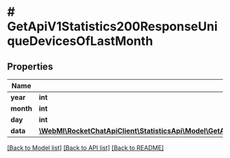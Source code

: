 # # GetApiV1Statistics200ResponseUniqueDevicesOfLastMonth

## Properties

Name | Type | Description | Notes
------------ | ------------- | ------------- | -------------
**year** | **int** |  | [optional]
**month** | **int** |  | [optional]
**day** | **int** |  | [optional]
**data** | [**\WebMI\RocketChatApiClient\StatisticsApi\Model\GetApiV1Statistics200ResponseUniqueDevicesOfLastMonthDataInner[]**](GetApiV1Statistics200ResponseUniqueDevicesOfLastMonthDataInner.md) |  | [optional]

[[Back to Model list]](../../README.md#models) [[Back to API list]](../../README.md#endpoints) [[Back to README]](../../README.md)

